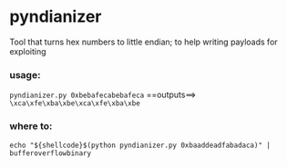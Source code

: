 # pyndianizer
Tool that turns hex numbers to little endian; to help writing payloads for exploiting

### usage:
`pyndianizer.py 0xbebafecabebafeca` ==outputs==> `\xca\xfe\xba\xbe\xca\xfe\xba\xbe`

### where to:
`echo "${shellcode}$(python pyndianizer.py 0xbaaddeadfabadaca)" | bufferoverflowbinary`
